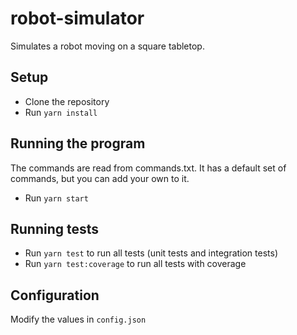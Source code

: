 # robot-simulator

Simulates a robot moving on a square tabletop.

## Setup

- Clone the repository
- Run `yarn install`

## Running the program

The commands are read from commands.txt. It has a default set of commands, but you can add your own to it.

- Run `yarn start`

## Running tests

- Run `yarn test` to run all tests (unit tests and integration tests)
- Run `yarn test:coverage` to run all tests with coverage

## Configuration

Modify the values in `config.json`
